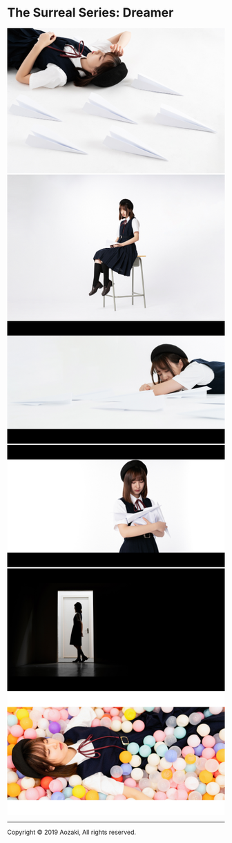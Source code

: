 # The Surreal Series: Dreamer


![](0001.jpg)
![](0002.jpg)
![](0003.jpg)
![](0004.jpg)
![](0005.jpg)
![](0006.jpg)

***

Copyright © 2019 Aozaki, All rights reserved.
